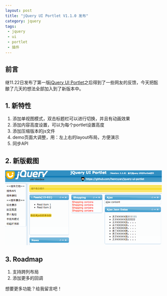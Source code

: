 ```yaml
---
layout: post
title: "jQuery UI Portlet V1.1.0 发布"
category: jquery
tags:
 - jquery
 - ui
 - portlet
 - 插件
---
```


## 前言

继11.22日发布了第一版[jQuery UI Portlet](/jquery/2012/11/22/jquery-ui-portlet.html)之后得到了一些网友的反馈，今天把酝酿了几天的想法全部加入到了新版本中。

## 1. 新特性

1. 添加单视图模式，双击标题栏可以进行切换，并且有动画效果
2. 添加内容高度设置，可以为每个portlet设置高度
3. 添加压缩版本的js文件
4. demo页面大调整，用：左上右的layout布局，方便演示
5. 同步API

## 2. 新版截图

![](/files/2012/12/jquery-ui-portlet-v1.1.0.png)

## 3. Roadmap

1. 支持跨列布局
2. 添加更多的回调

想要更多功能？给我留言吧！